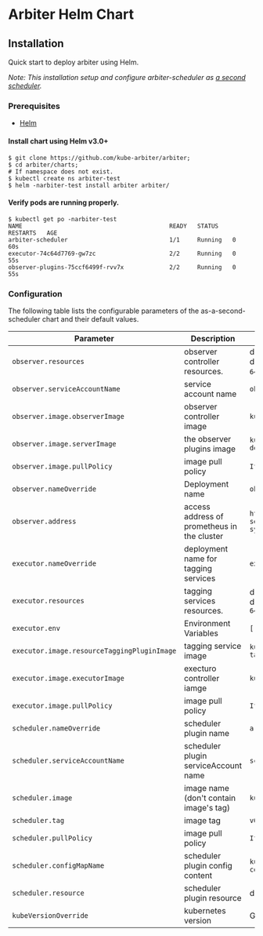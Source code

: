 # Arbiter Helm Chart

## Installation

Quick start to deploy arbiter using Helm.

*Note: This installation setup and configure arbiter-scheduler as [a second scheduler](https://kubernetes.io/docs/tasks/extend-kubernetes/configure-multiple-schedulers/).*

### Prerequisites

- [Helm](https://helm.sh/docs/intro/quickstart/#install-helm)

#### Install chart using Helm v3.0+

```shell
$ git clone https://github.com/kube-arbiter/arbiter;
$ cd arbiter/charts;
# If namespace does not exist.
$ kubectl create ns arbiter-test
$ helm -narbiter-test install arbiter arbiter/
```

#### Verify pods are running properly.

```shell
$ kubectl get po -narbiter-test
NAME                                          READY   STATUS    RESTARTS   AGE
arbiter-scheduler                             1/1     Running   0          60s
executor-74c64d7769-gw7zc                     2/2     Running   0          55s
observer-plugins-75ccf6499f-rvv7x             2/2     Running   0          55s
```

### Configuration

The following table lists the configurable parameters of the as-a-second-scheduler chart and their default values.

| Parameter                                   | Description                                 | Default                                                          |
| ------------------------------------------- | ------------------------------------------- | ---------------------------------------------------------------- |
| `observer.resources`                        | observer controller resources.              | default request cpu is `500m`, default request memory is `64Mi`. |
| `observer.serviceAccountName`               | service account name                        | `observability`                                                  |
| `observer.image.observerImage`              | observer controller image                   | `kubearbiter/observer:v0.1.0`                                    |
| `observer.image.serverImage`                | the observer plugins image                  | `kubearbiter/observer-default-plugins:v0.1.0`                    |
| `observer.image.pullPolicy`                 | image pull policy                           | `IfNotPresent`                                                   |
| `observer.nameOverride`                     | Deployment name                             | `observer-plugins`                                               |
| `observer.address`                          | access address of prometheus in the cluster | `http://prometheus-server.kube-system.svc.cluster.local`         |
| `executor.nameOverride`                     | deployment name for tagging services        | `executor`                                                       |
| `executor.resources`                        | tagging services resources.                 | default request cpu is `10m`, default request memory is `64Mi`   |
| `executor.env`                              | Environment Variables                       | `[]`                                                             |
| `executor.image.resourceTaggingPluginImage` | tagging service image                       | `kubearbiter/resource-tagging-plugin:v0.1.0`                     |
| `executor.image.executorImage`              | execturo controller iamge                   | `kubearbiter/executor:v0.1.0`                                    |
| `executor.image.pullPolicy`                 | image pull policy                           | `IfNotPresent`                                                   |
| `scheduler.nameOverride`                    | scheduler plugin name                       | `arbiter-scheduler`                                              |
| `scheduler.serviceAccountName`              | scheduler plugin serviceAccount name        | `scheduler`                                                      |
| `scheduler.image`                           | image name (don't contain image's tag)      | `kubearbiter/scheduler`                                          |
| `scheduler.tag`                             | image tag                                   | `v0.1.0`                                                         |
| `scheduler.pullPolicy`                      | image pull policy                           | `IfNotPresent`                                                   |
| `scheduler.configMapName`                   | scheduler plugin config content             | `kube-scheduler-configuration-cm`                                |
| `scheduler.resource`                        | scheduler plugin resource                   | default request cpu is `100m`                                    |
| `kubeVersionOverride`                       | kubernetes version                          | Get by default via helm                                          |
